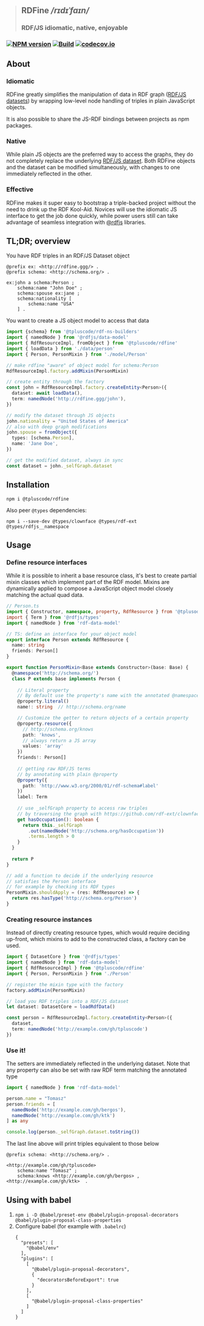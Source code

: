 > ## RDFine _/rɪdɪˈfaɪn/_
> ### **RDF**/JS **i**diomatic, **n**ative, **e**njoyable
### [![NPM version](https://img.shields.io/npm/v/@tpluscode/rdfine.svg?style=flat-square)](https://www.npmjs.com/package/@tpluscode/rdfine) [![Build](https://travis-ci.org/tpluscode/rdfine.svg?branch=master)](https://travis-ci.org/tpluscode/rdfine) [![codecov.io](https://codecov.io/github/tpluscode/rdfine/coverage.svg?branch=master)](https://codecov.io/github/tpluscode/rdfine?branch=master)

## About

### Idiomatic

RDFine greatly simplifies the manipulation of data in RDF graph ([RDF/JS datasets][dataset])
by wrapping low-level node handling of triples in plain JavaScript objects.

It is also possible to share the JS-RDF bindings between projects as npm packages.

### Native

While plain JS objects are the preferred way to access the graphs, they do not completely
replace the underlying [RDF/JS dataset][dataset]. Both RDFine objects and the dataset can
be modified simultaneously, with changes to one immediately reflected in the other.

### Effective

RDFine makes it super easy to bootstrap a triple-backed project without the need
to drink up the RDF Kool-Aid. Novices will use the idiomatic JS interface to get
the job done quickly, while power users still can take advantage of seamless
integration with [@rdfjs][rdfjs] libraries.

[dataset]: https://rdf.js.org/dataset-spec/
[rdfjs]: https://www.npmjs.com/search?q=rdfjs

## TL;DR; overview

You have RDF triples in an RDF/JS Dataset object

```turtle
@prefix ex: <http://rdfine.ggg/> .
@prefix schema: <http://schema.org/> .

ex:john a schema:Person ; 
    schema:name "John Doe" ;
    schema:spouse ex:jane ;
    schema:nationality [
        schema:name "USA"
    ] .
```

You want to create a JS object model to access that data

```typescript
import {schema} from '@tpluscode/rdf-ns-builders'
import { namedNode } from '@rdfjs/data-model'
import { RdfResourceImpl, fromObject } from '@tpluscode/rdfine'
import { loadData } from './data/person'
import { Person, PersonMixin } from './model/Person'

// make rdfine "aware" of object model for schema:Person
RdfResourceImpl.factory.addMixin(PersonMixin)

// create entity through the factory
const john = RdfResourceImpl.factory.createEntity<Person>({
  dataset: await loadData(),
  term: namedNode('http://rdfine.ggg/john'),
})

// modify the dataset through JS objects
john.nationality = "United States of America"
// also with deep graph modifications
john.spouse = fromObject({
  types: [schema.Person],
  name: 'Jane Doe',
})

// get the modified dataset, always in sync
const dataset = john._selfGraph.dataset
```

## Installation

```shell script
npm i @tpluscode/rdfine
```

Also peer `@types` dependencies:

```shell script
npm i --save-dev @types/clownface @types/rdf-ext @types/rdfjs__namespace
```

## Usage
### Define resource interfaces

While it is possible to inherit a base resource class, it's best to create partial mixin classes
which implement part of the RDF model. Mixins are dynamically applied to compose a JavaScript object model
closely matching the actual quad data.

```typescript
// Person.ts
import { Constructor, namespace, property, RdfResource } from '@tplusode/rdfine'
import { Term } from '@rdfjs/types'
import { namedNode } from 'rdf-data-model'

// TS: define an interface for your object model
export interface Person extends RdfResource {
  name: string
  friends: Person[]
}

export function PersonMixin<Base extends Constructor>(base: Base) {
  @namespace('http://schema.org/')
  class P extends base implements Person {
  
    // Literal property
    // By default use the property's name with the annotated @namespace    
    @property.literal()
    name!: string  // http://schema.org/name

    // Customize the getter to return objects of a certain property
    @property.resource({
      // http://schema.org/knows
      path: 'knows',
      // always return a JS array
      values: 'array'
    })
    friends!: Person[]
    
    // getting raw RDF/JS terms
    // by annotating with plain @property
    @property({ 
      path: 'http://www.w3.org/2000/01/rdf-schema#label'
    })
    label: Term
    
    // use _selfGraph property to access raw triples
    // by traversing the graph with https://github.com/rdf-ext/clownface
    get hasOccupation(): boolean {
      return this._selfGraph
        .out(namedNode('http://schema.org/hasOccupation'))
        .terms.length > 0
    }
  }
 
  return P
}

// add a function to decide if the underlying resource
// satisfies the Person interface
// for example by checking its RDF types
PersonMixin.shouldApply = (res: RdfResource) => {
  return res.hasType('http://schema.org/Person')
}
```

### Creating resource instances

Instead of directly creating resource types, which would require deciding up-front, which
mixins to add to the constructed class, a factory can be used.

```typescript
import { DatasetCore } from '@rdfjs/types'
import { namedNode } from 'rdf-data-model'
import { RdfResourceImpl } from '@tpluscode/rdfine'
import { Person, PersonMixin } from './Person'

// register the mixin type with the factory
factory.addMixin(PersonMixin)

// load you RDF triples into a RDF/JS dataset
let dataset: DatasetCore = loadRdfData()

const person = RdfResourceImpl.factory.createEntity<Person>({
  dataset,
  term: namedNode('http://example.com/gh/tpluscode')
})
```

### Use it!

The setters are immediately reflected in the underlying dataset.
Note that any property can also be set with raw RDF term matching the annotated type

```typescript
import { namedNode } from 'rdf-data-model'

person.name = "Tomasz"
person.friends = [
  namedNode('http://example.com/gh/bergos'),
  namedNode('http://example.com/gh/ktk')
] as any

console.log(person._selfGraph.dataset.toString())
```

The last line above will print triples equivalent to those below

```turtle
@prefix schema: <http://schema.org/> .

<http://example.com/gh/tpluscode> 
    schema:name "Tomasz" ;
    schema:knows <http://example.com/gh/bergos> , <http://example.com/gh/ktk>  .
```

## Using with babel

1. `npm i -D @babel/preset-env @babel/plugin-proposal-decorators @babel/plugin-proposal-class-properties`
1. Configure babel (for example with `.babelrc`)
    ```
    {
      "presets": [
        "@babel/env"
      ],
      "plugins": [
        [
          "@babel/plugin-proposal-decorators",
          {
            "decoratorsBeforeExport": true
          }
        ],
        [
          "@babel/plugin-proposal-class-properties"
        ]
      ]
    }
    ```
